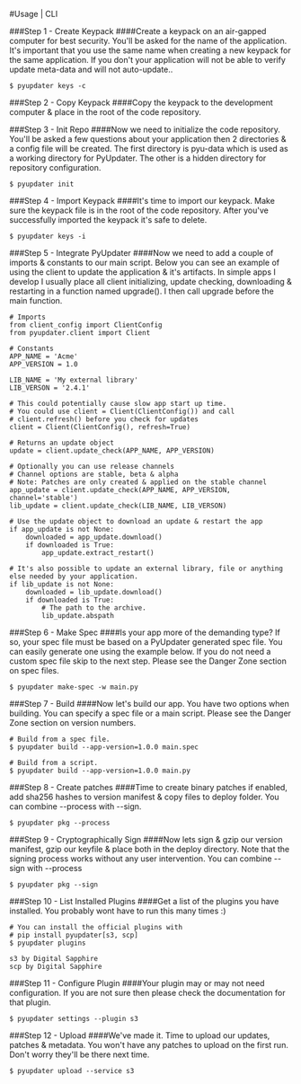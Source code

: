 #Usage | CLI

###Step 1 - Create Keypack
####Create a keypack on an air-gapped computer for best security. You'll be asked for the name of the application. It's important that you use the same name when creating a new keypack for the same application. If you don't your application will not be able to verify update meta-data and will not auto-update..
```
$ pyupdater keys -c
```

###Step 2 - Copy Keypack
####Copy the keypack to the development computer & place in the root of the code repository.

###Step 3 - Init Repo
####Now we need to initialize the code repository. You'll be asked a few questions about your application then 2 directories & a config file will be created. The first directory is pyu-data which is used as a working directory for PyUpdater. The other is a hidden directory for repository configuration.
```
$ pyupdater init
```

###Step 4 - Import Keypack
####It's time to import our keypack. Make sure the keypack file is in the root of the code repository. After you've successfully imported the keypack it's safe to delete.
```
$ pyupdater keys -i
```

###Step 5 - Integrate PyUpdater
####Now we need to add a couple of imports & constants to our main script. Below you can see an example of using the client to update the application & it's artifacts. In simple apps I develop I usually place all client initializing, update checking, downloading & restarting in a function named upgrade(). I then call upgrade before the main function.
```
# Imports
from client_config import ClientConfig
from pyupdater.client import Client

# Constants
APP_NAME = 'Acme'
APP_VERSION = 1.0

LIB_NAME = 'My external library'
LIB_VERSON = '2.4.1'

# This could potentially cause slow app start up time.
# You could use client = Client(ClientConfig()) and call
# client.refresh() before you check for updates
client = Client(ClientConfig(), refresh=True)

# Returns an update object
update = client.update_check(APP_NAME, APP_VERSION)

# Optionally you can use release channels
# Channel options are stable, beta & alpha
# Note: Patches are only created & applied on the stable channel
app_update = client.update_check(APP_NAME, APP_VERSION, channel='stable')
lib_update = client.update_check(LIB_NAME, LIB_VERSON)

# Use the update object to download an update & restart the app
if app_update is not None:
    downloaded = app_update.download()
    if downloaded is True:
        app_update.extract_restart()

# It's also possible to update an external library, file or anything else needed by your application.
if lib_update is not None:
    downloaded = lib_update.download()
    if downloaded is True:
        # The path to the archive.
        lib_update.abspath
```

###Step 6 - Make Spec
####Is your app more of the demanding type? If so, your spec file must be based on  a PyUpdater generated spec file. You can easily generate one using the example below. If you do not need a custom spec file skip to the next step. Please see the Danger Zone section on spec files.
```
$ pyupdater make-spec -w main.py
```

###Step 7 - Build
####Now let's build our app. You have two options when building. You can specify a spec file or a main script. Please see the Danger Zone section on version numbers.

```
# Build from a spec file.
$ pyupdater build --app-version=1.0.0 main.spec

# Build from a script.
$ pyupdater build --app-version=1.0.0 main.py
```

###Step 8 - Create patches
####Time to create binary patches if enabled, add sha256 hashes to version manifest & copy files to deploy folder. You can combine --process with --sign.
```
$ pyupdater pkg --process
```

###Step 9 - Cryptographically Sign
####Now lets sign & gzip our version manifest, gzip our keyfile & place both in the deploy directory. Note that the signing process works without any user intervention. You can combine --sign with --process
```
$ pyupdater pkg --sign
```

###Step 10 - List Installed Plugins
####Get a list of the plugins you have installed. You probably wont have to run this many times :)
```
# You can install the official plugins with
# pip install pyupdater[s3, scp]
$ pyupdater plugins

s3 by Digital Sapphire
scp by Digital Sapphire

```

###Step 11 - Configure Plugin
####Your plugin may or may not need configuration. If you are not sure then please check the documentation for that plugin.
```
$ pyupdater settings --plugin s3
```

###Step 12 - Upload
####We've made it. Time to upload our updates, patches & metadata. You won't have any patches to upload on the first run. Don't worry they'll be there next time.
```
$ pyupdater upload --service s3
```
